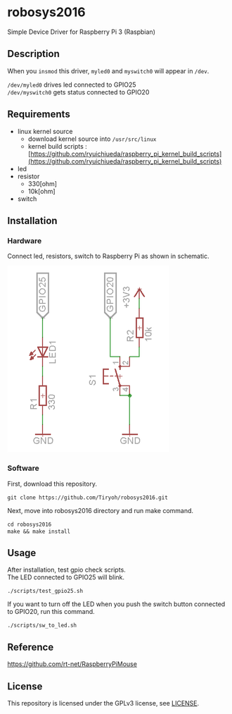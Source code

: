 # robosys2016

Simple Device Driver for Raspberry Pi 3 (Raspbian)

## Description
When you `insmod` this driver, `myled0` and `myswitch0` will appear in `/dev`.

`/dev/myled0` drives led connected to GPIO25  
`/dev/myswitch0` gets status connected to GPIO20

## Requirements

* linux kernel source
  * download kernel source into `/usr/src/linux`
  * kernel build scripts : [https://github.com/ryuichiueda/raspberry_pi_kernel_build_scripts](https://github.com/ryuichiueda/raspberry_pi_kernel_build_scripts)
* led
* resistor
  * 330[ohm]
  * 10k[ohm]
* switch

## Installation

### Hardware

Connect led, resistors, switch to Raspberry Pi as shown in schematic.

![](./docs/images/sch.png)

### Software

First, download this repository.

```
git clone https://github.com/Tiryoh/robosys2016.git
```

Next, move into robosys2016 directory and run make command.

```
cd robosys2016
make && make install
```

## Usage

After installation, test gpio check scripts.  
The LED connected to GPIO25 will blink.

```
./scripts/test_gpio25.sh
```

If you want to turn off the LED when you push the switch button connected to GPIO20, run this command.

```
./scripts/sw_to_led.sh
```

## Reference

https://github.com/rt-net/RaspberryPiMouse

## License

This repository is licensed under the GPLv3 license, see [LICENSE](./LICENSE).
